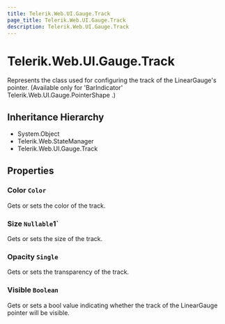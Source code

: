```yaml
---
title: Telerik.Web.UI.Gauge.Track
page_title: Telerik.Web.UI.Gauge.Track
description: Telerik.Web.UI.Gauge.Track
---
```


# Telerik.Web.UI.Gauge.Track

Represents the class used for configuring the track of the LinearGauge's pointer.
            (Available only for 'BarIndicator' Telerik.Web.UI.Gauge.PointerShape .)

## Inheritance Hierarchy

* System.Object
* Telerik.Web.StateManager
* Telerik.Web.UI.Gauge.Track

## Properties

###  Color `Color`

Gets or sets the color of the track.

###  Size `Nullable`1`

Gets or sets the size of the track.

###  Opacity `Single`

Gets or sets the transparency of the track.

###  Visible `Boolean`

Gets or sets a bool value indicating whether the track of the LinearGauge pointer will be visible.

